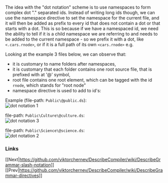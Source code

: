 The idea with the "dot notation" scheme is to use namespaces to form complex dot "." separated ids. Instead of writing long ids though, we can use the namespace directive to set the namespace for the current file, and it will then be added as prefix to every id that does not contain a dot or that starts with a dot. This is so because if we have a namespaced id, we need the ability to tell if it is a child namespace we are referring to and needs to be added to the current namespace - so we prefix it with a dot, like `<.cars.rnode>`, or if it is a full path of its own `<cars.rnode>` e.g.   
  
Looking at the example 3 files below, we can observe that:  
* it is customary to name folders after namespaces,  
* it is customary that each folder contains one root source file, that is prefixed with at '@' symbol,  
* root file contains one root element, which can be tagged with the id `rnode`, which stands for "root node"  
* namespace directive is used to add to id's:  
  
Example (file-path: `Public\@public.ds`):  
![dot notation 1](https://github.com/viktorchernev/DescribeCompiler/assets/72315339/dba53511-0602-4e95-9f04-ca105a7a6903)

file-path: `Public\Culture\@culture.ds`:  
![dot notation 3](https://github.com/viktorchernev/DescribeCompiler/assets/72315339/37f56df0-73c5-4c36-af26-ed149b4a5019)

file-path: `Public\Science\@science.ds`:  
![dot notation 2](https://github.com/viktorchernev/DescribeCompiler/assets/72315339/6b5235a1-4c50-468f-b463-c14bfbf67479)  
  

### Links
[[Next|https://github.com/viktorchernev/DescribeCompiler/wiki/DescribeGrammar-slash-notation]]  
[[Prev|https://github.com/viktorchernev/DescribeCompiler/wiki/DescribeGrammar-directives]]  
